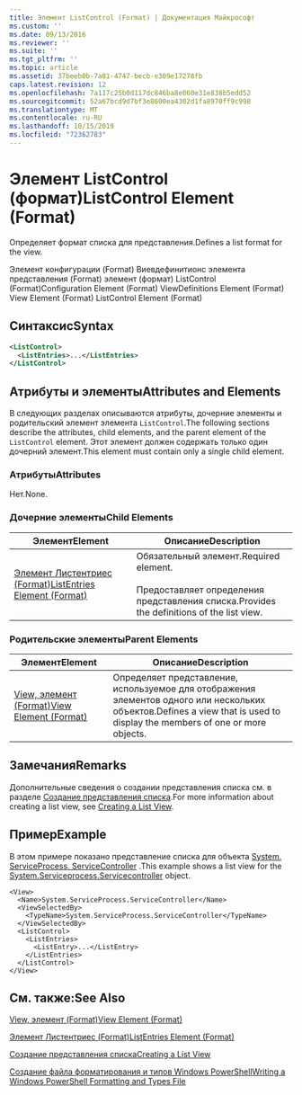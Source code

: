 ```yaml
---
title: Элемент ListControl (Format) | Документация Майкрософт
ms.custom: ''
ms.date: 09/13/2016
ms.reviewer: ''
ms.suite: ''
ms.tgt_pltfrm: ''
ms.topic: article
ms.assetid: 37beeb0b-7a81-4747-becb-e309e17278fb
caps.latest.revision: 12
ms.openlocfilehash: 7a117c25b0d117dc846ba8e060e31e838b5edd52
ms.sourcegitcommit: 52a67bcd9d7bf3e8600ea4302d1fa8970ff9c998
ms.translationtype: MT
ms.contentlocale: ru-RU
ms.lasthandoff: 10/15/2019
ms.locfileid: "72362783"
---
```

# <a name="listcontrol-element-format"></a><span data-ttu-id="02144-102">Элемент ListControl (формат)</span><span class="sxs-lookup"><span data-stu-id="02144-102">ListControl Element (Format)</span></span>

<span data-ttu-id="02144-103">Определяет формат списка для представления.</span><span class="sxs-lookup"><span data-stu-id="02144-103">Defines a list format for the view.</span></span>

<span data-ttu-id="02144-104">Элемент конфигурации (Format) Виевдефинитионс элемента представления (Format) элемент (формат) ListControl (Format)</span><span class="sxs-lookup"><span data-stu-id="02144-104">Configuration Element (Format) ViewDefinitions Element (Format) View Element (Format) ListControl Element (Format)</span></span>

## <a name="syntax"></a><span data-ttu-id="02144-105">Синтаксис</span><span class="sxs-lookup"><span data-stu-id="02144-105">Syntax</span></span>

```xml
<ListControl>
  <ListEntries>...</ListEntries>
</ListControl>

```

## <a name="attributes-and-elements"></a><span data-ttu-id="02144-106">Атрибуты и элементы</span><span class="sxs-lookup"><span data-stu-id="02144-106">Attributes and Elements</span></span>

<span data-ttu-id="02144-107">В следующих разделах описываются атрибуты, дочерние элементы и родительский элемент элемента `ListControl`.</span><span class="sxs-lookup"><span data-stu-id="02144-107">The following sections describe the attributes, child elements, and the parent element of the `ListControl` element.</span></span> <span data-ttu-id="02144-108">Этот элемент должен содержать только один дочерний элемент.</span><span class="sxs-lookup"><span data-stu-id="02144-108">This element must contain only a single child element.</span></span>

### <a name="attributes"></a><span data-ttu-id="02144-109">Атрибуты</span><span class="sxs-lookup"><span data-stu-id="02144-109">Attributes</span></span>

<span data-ttu-id="02144-110">Нет.</span><span class="sxs-lookup"><span data-stu-id="02144-110">None.</span></span>

### <a name="child-elements"></a><span data-ttu-id="02144-111">Дочерние элементы</span><span class="sxs-lookup"><span data-stu-id="02144-111">Child Elements</span></span>

|<span data-ttu-id="02144-112">Элемент</span><span class="sxs-lookup"><span data-stu-id="02144-112">Element</span></span>|<span data-ttu-id="02144-113">Описание</span><span class="sxs-lookup"><span data-stu-id="02144-113">Description</span></span>|
|-------------|-----------------|
|[<span data-ttu-id="02144-114">Элемент Листентриес (Format)</span><span class="sxs-lookup"><span data-stu-id="02144-114">ListEntries Element (Format)</span></span>](./listentries-element-for-listcontrol-format.md)|<span data-ttu-id="02144-115">Обязательный элемент.</span><span class="sxs-lookup"><span data-stu-id="02144-115">Required element.</span></span><br /><br /> <span data-ttu-id="02144-116">Предоставляет определения представления списка.</span><span class="sxs-lookup"><span data-stu-id="02144-116">Provides the definitions of the list view.</span></span>|

### <a name="parent-elements"></a><span data-ttu-id="02144-117">Родительские элементы</span><span class="sxs-lookup"><span data-stu-id="02144-117">Parent Elements</span></span>

|<span data-ttu-id="02144-118">Элемент</span><span class="sxs-lookup"><span data-stu-id="02144-118">Element</span></span>|<span data-ttu-id="02144-119">Описание</span><span class="sxs-lookup"><span data-stu-id="02144-119">Description</span></span>|
|-------------|-----------------|
|[<span data-ttu-id="02144-120">View, элемент (Format)</span><span class="sxs-lookup"><span data-stu-id="02144-120">View Element (Format)</span></span>](./view-element-format.md)|<span data-ttu-id="02144-121">Определяет представление, используемое для отображения элементов одного или нескольких объектов.</span><span class="sxs-lookup"><span data-stu-id="02144-121">Defines a view that is used to display the members of one or more objects.</span></span>|

## <a name="remarks"></a><span data-ttu-id="02144-122">Замечания</span><span class="sxs-lookup"><span data-stu-id="02144-122">Remarks</span></span>

<span data-ttu-id="02144-123">Дополнительные сведения о создании представления списка см. в разделе [Создание представления списка](./creating-a-list-view.md).</span><span class="sxs-lookup"><span data-stu-id="02144-123">For more information about creating a list view, see [Creating a List View](./creating-a-list-view.md).</span></span>

## <a name="example"></a><span data-ttu-id="02144-124">Пример</span><span class="sxs-lookup"><span data-stu-id="02144-124">Example</span></span>

<span data-ttu-id="02144-125">В этом примере показано представление списка для объекта [System. ServiceProcess. ServiceController](/dotnet/api/System.ServiceProcess.ServiceController) .</span><span class="sxs-lookup"><span data-stu-id="02144-125">This example shows a list view for the [System.Serviceprocess.Servicecontroller](/dotnet/api/System.ServiceProcess.ServiceController) object.</span></span>

```
<View>
  <Name>System.ServiceProcess.ServiceController</Name>
  <ViewSelectedBy>
    <TypeName>System.ServiceProcess.ServiceController</TypeName>
  </ViewSelectedBy>
  <ListControl>
    <ListEntries>
      <ListEntry>...</ListEntry>
    </ListEntries>
  </ListControl>
</View>
```

## <a name="see-also"></a><span data-ttu-id="02144-126">См. также:</span><span class="sxs-lookup"><span data-stu-id="02144-126">See Also</span></span>

[<span data-ttu-id="02144-127">View, элемент (Format)</span><span class="sxs-lookup"><span data-stu-id="02144-127">View Element (Format)</span></span>](./view-element-format.md)

[<span data-ttu-id="02144-128">Элемент Листентриес (Format)</span><span class="sxs-lookup"><span data-stu-id="02144-128">ListEntries Element (Format)</span></span>](./listentries-element-for-listcontrol-format.md)

[<span data-ttu-id="02144-129">Создание представления списка</span><span class="sxs-lookup"><span data-stu-id="02144-129">Creating a List View</span></span>](./creating-a-list-view.md)

[<span data-ttu-id="02144-130">Создание файла форматирования и типов Windows PowerShell</span><span class="sxs-lookup"><span data-stu-id="02144-130">Writing a Windows PowerShell Formatting and Types File</span></span>](./writing-a-powershell-formatting-file.md)
